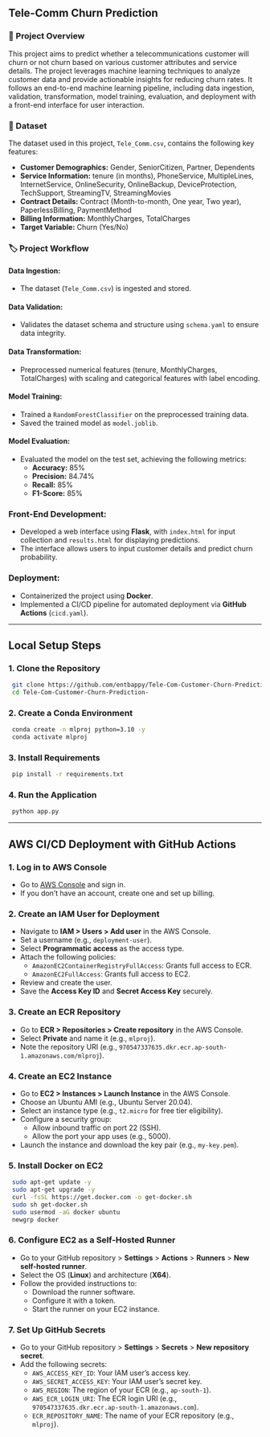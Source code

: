 ## Tele-Comm Churn Prediction

### 📌 Project Overview

This project aims to predict whether a telecommunications customer will churn or not churn based on various customer attributes and service details. The project leverages machine learning techniques to analyze customer data and provide actionable insights for reducing churn rates. It follows an end-to-end machine learning pipeline, including data ingestion, validation, transformation, model training, evaluation, and deployment with a front-end interface for user interaction.

### 📂 Dataset

The dataset used in this project, `Tele_Comm.csv`, contains the following key features:

- **Customer Demographics:** Gender, SeniorCitizen, Partner, Dependents
- **Service Information:** tenure (in months), PhoneService, MultipleLines, InternetService, OnlineSecurity, OnlineBackup, DeviceProtection, TechSupport, StreamingTV, StreamingMovies
- **Contract Details:** Contract (Month-to-month, One year, Two year), PaperlessBilling, PaymentMethod
- **Billing Information:** MonthlyCharges, TotalCharges
- **Target Variable:** Churn (Yes/No)

### 🏷️ Project Workflow

#### **Data Ingestion:**
- The dataset (`Tele_Comm.csv`) is ingested and stored.

#### **Data Validation:**
- Validates the dataset schema and structure using `schema.yaml` to ensure data integrity.

#### **Data Transformation:**
- Preprocessed numerical features (tenure, MonthlyCharges, TotalCharges) with scaling and categorical features with label encoding.

#### **Model Training:**
- Trained a `RandomForestClassifier` on the preprocessed training data.
- Saved the trained model as `model.joblib`.

#### **Model Evaluation:**
- Evaluated the model on the test set, achieving the following metrics:
  - **Accuracy:** 85%
  - **Precision:** 84.74%
  - **Recall:** 85%
  - **F1-Score:** 85%

### **Front-End Development:**
- Developed a web interface using **Flask**, with `index.html` for input collection and `results.html` for displaying predictions.
- The interface allows users to input customer details and predict churn probability.

### **Deployment:**
- Containerized the project using **Docker**.
- Implemented a CI/CD pipeline for automated deployment via **GitHub Actions** (`cicd.yaml`).

---

## **Local Setup Steps**

### **1. Clone the Repository**
```bash
 git clone https://github.com/entbappy/Tele-Com-Customer-Churn-Prediction.git
 cd Tele-Com-Customer-Churn-Prediction-
```

### **2. Create a Conda Environment**
```bash
 conda create -n mlproj python=3.10 -y
 conda activate mlproj
```

### **3. Install Requirements**
```bash
 pip install -r requirements.txt
```

### **4. Run the Application**
```bash
 python app.py
```

---

## **AWS CI/CD Deployment with GitHub Actions**

### **1. Log in to AWS Console**
- Go to [AWS Console](https://aws.amazon.com/) and sign in.
- If you don’t have an account, create one and set up billing.

### **2. Create an IAM User for Deployment**
- Navigate to **IAM > Users > Add user** in the AWS Console.
- Set a username (e.g., `deployment-user`).
- Select **Programmatic access** as the access type.
- Attach the following policies:
  - `AmazonEC2ContainerRegistryFullAccess`: Grants full access to ECR.
  - `AmazonEC2FullAccess`: Grants full access to EC2.
- Review and create the user.
- Save the **Access Key ID** and **Secret Access Key** securely.

### **3. Create an ECR Repository**
- Go to **ECR > Repositories > Create repository** in the AWS Console.
- Select **Private** and name it (e.g., `mlproj`).
- Note the repository URI (e.g., `970547337635.dkr.ecr.ap-south-1.amazonaws.com/mlproj`).

### **4. Create an EC2 Instance**
- Go to **EC2 > Instances > Launch Instance** in the AWS Console.
- Choose an Ubuntu AMI (e.g., Ubuntu Server 20.04).
- Select an instance type (e.g., `t2.micro` for free tier eligibility).
- Configure a security group:
  - Allow inbound traffic on port 22 (SSH).
  - Allow the port your app uses (e.g., 5000).
- Launch the instance and download the key pair (e.g., `my-key.pem`).

### **5. Install Docker on EC2**
```bash
 sudo apt-get update -y
 sudo apt-get upgrade -y
 curl -fsSL https://get.docker.com -o get-docker.sh
 sudo sh get-docker.sh
 sudo usermod -aG docker ubuntu
 newgrp docker
```

### **6. Configure EC2 as a Self-Hosted Runner**
- Go to your GitHub repository > **Settings** > **Actions** > **Runners** > **New self-hosted runner**.
- Select the OS (**Linux**) and architecture (**X64**).
- Follow the provided instructions to:
  - Download the runner software.
  - Configure it with a token.
  - Start the runner on your EC2 instance.

### **7. Set Up GitHub Secrets**
- Go to your GitHub repository > **Settings** > **Secrets** > **New repository secret**.
- Add the following secrets:
  - `AWS_ACCESS_KEY_ID`: Your IAM user’s access key.
  - `AWS_SECRET_ACCESS_KEY`: Your IAM user’s secret key.
  - `AWS_REGION`: The region of your ECR (e.g., `ap-south-1`).
  - `AWS_ECR_LOGIN_URI`: The ECR login URI (e.g., `970547337635.dkr.ecr.ap-south-1.amazonaws.com`).
  - `ECR_REPOSITORY_NAME`: The name of your ECR repository (e.g., `mlproj`).

